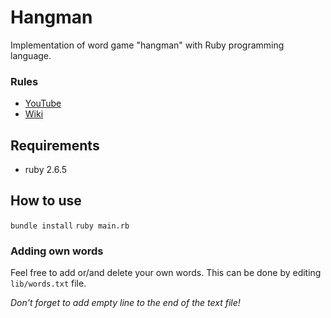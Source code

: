 # Hangman
Implementation of word game "hangman" with Ruby programming language.

### Rules 

- [YouTube](https://www.youtube.com/watch?v=cGOeiQfjYPk)
- [Wiki](https://en.wikipedia.org/wiki/Hangman_(game))

## Requirements 

- ruby 2.6.5 

## How to use 

`bundle install`
`ruby main.rb`

### Adding own words

 Feel free to add or/and delete your own words.
 This can be done by editing `lib/words.txt` file.
 
 *Don't forget to add empty line to the end of the text file!*

